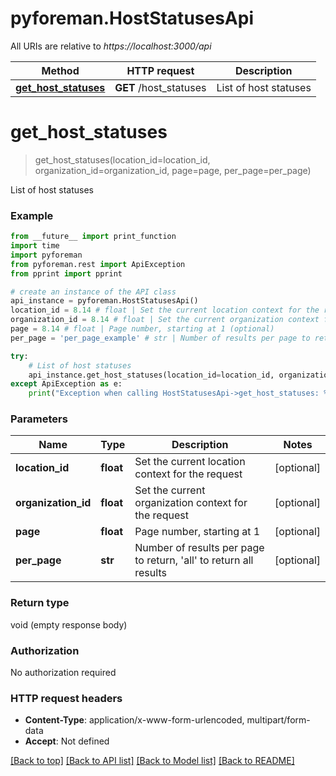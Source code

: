 # pyforeman.HostStatusesApi

All URIs are relative to *https://localhost:3000/api*

Method | HTTP request | Description
------------- | ------------- | -------------
[**get_host_statuses**](HostStatusesApi.md#get_host_statuses) | **GET** /host_statuses | List of host statuses


# **get_host_statuses**
> get_host_statuses(location_id=location_id, organization_id=organization_id, page=page, per_page=per_page)

List of host statuses



### Example
```python
from __future__ import print_function
import time
import pyforeman
from pyforeman.rest import ApiException
from pprint import pprint

# create an instance of the API class
api_instance = pyforeman.HostStatusesApi()
location_id = 8.14 # float | Set the current location context for the request (optional)
organization_id = 8.14 # float | Set the current organization context for the request (optional)
page = 8.14 # float | Page number, starting at 1 (optional)
per_page = 'per_page_example' # str | Number of results per page to return, 'all' to return all results (optional)

try:
    # List of host statuses
    api_instance.get_host_statuses(location_id=location_id, organization_id=organization_id, page=page, per_page=per_page)
except ApiException as e:
    print("Exception when calling HostStatusesApi->get_host_statuses: %s\n" % e)
```

### Parameters

Name | Type | Description  | Notes
------------- | ------------- | ------------- | -------------
 **location_id** | **float**| Set the current location context for the request | [optional]
 **organization_id** | **float**| Set the current organization context for the request | [optional]
 **page** | **float**| Page number, starting at 1 | [optional]
 **per_page** | **str**| Number of results per page to return, &#39;all&#39; to return all results | [optional]

### Return type

void (empty response body)

### Authorization

No authorization required

### HTTP request headers

 - **Content-Type**: application/x-www-form-urlencoded, multipart/form-data
 - **Accept**: Not defined

[[Back to top]](#) [[Back to API list]](../README.md#documentation-for-api-endpoints) [[Back to Model list]](../README.md#documentation-for-models) [[Back to README]](../README.md)
